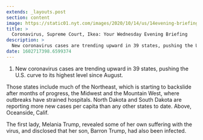 ```yaml
--- 
extends: _layouts.post 
section: content 
image: https://static01.nyt.com/images/2020/10/14/us/14evening-briefing-virus/14evening-briefing-virus-facebookJumbo.jpg 
title: > 
  Coronavirus, Supreme Court, Ikea: Your Wednesday Evening Briefing 
description: > 
  New coronavirus cases are trending upward in 39 states, pushing the U.S. curve to its highest level since August.Those states include much of the Northeast, which is starting to backslide after months of progress, the Midwest and the Mountain West, where outbreaks have strained hospitals.North Dakota and South Dakota are reporting more new cases per capita than any other states to date.Above, Oceanside, Calif.The first lady, Melania Trump, revealed some of her own suffering with the virus, and disclosed that her son, Barron Trump, had also been infected. 
date: 1602717398.6599374 
--- 
```

1. New coronavirus cases are trending upward in 39 states, pushing the U.S. curve to its highest level since August.

Those states include much of the Northeast, which is starting to backslide after months of progress, the Midwest and the Mountain West, where outbreaks have strained hospitals. North Dakota and South Dakota are reporting more new cases per capita than any other states to date. Above, Oceanside, Calif.

The first lady, Melania Trump, revealed some of her own suffering with the virus, and disclosed that her son, Barron Trump, had also been infected.